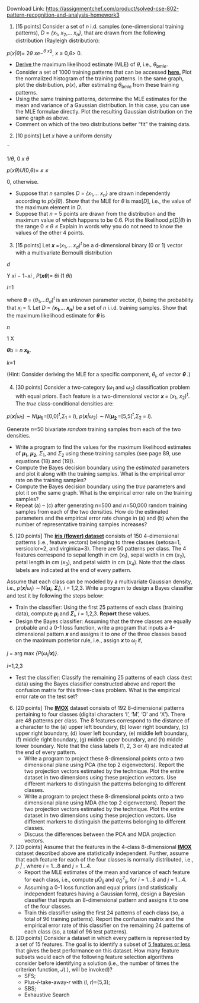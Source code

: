 Download Link: https://assignmentchef.com/product/solved-cse-802-pattern-recognition-and-analysis-homework3
<br>









<ol>

 <li>[15 points] Consider a set of <em>n </em>i.d. samples (one-dimensional training patterns), <em>D </em>= <em>{x</em><sub>1</sub>, <em>x</em><sub>2</sub>,… <em>x<sub>n</sub>}</em>, that are drawn from the following distribution (Rayleigh distribution):</li>

</ol>

<em>p</em>(<em>x|θ</em>)= 2<em>θ xe</em><em>−<sup>θ x</sup></em><sup>2</sup>,         <em>x ≥ </em>0,<em>θ&gt; </em>0.

<ul>

 <li><u>Derive </u>the maximum likelihood estimate (MLE) of <em>θ</em>, i.e., <em>θ</em><sub>b<em>mle</em></sub>.</li>

 <li>Consider a set of 1000 training patterns that can be accessed <a href="https://www.cse.msu.edu/~rossarun/courses/sp20/cse802/data/hw3_random_data_q1.txt"><strong>here</strong></a><a href="https://www.cse.msu.edu/~rossarun/courses/sp20/cse802/data/hw3_random_data_q1.txt">.</a> Plot the normalized histogram of the training patterns. In the same graph, plot the distribution, <em>p</em>(<em>x</em>), after estimating <em>θ</em><sub>b<em>mle </em></sub>from these training patterns.</li>

 <li>Using the same training patterns, determine the MLE estimates for the mean and variance of a Gaussian distribution. In this case, you can use the MLE formulae directly. Plot the resulting Gaussian distribution on the same graph as above.</li>

 <li>Comment on which of the two distributions better “fit” the training data.</li>

</ul>

<ol start="2">

 <li>[10 points] Let <em>x </em>have a uniform density</li>

</ol>

¨

1<em>/θ</em>,    0       <em>x θ</em>

<em>p</em>(<em>xθ</em>)<em>U</em>(0,<em>θ</em>)=                       <em>≤     ≤</em>

0,        otherwise.

<ul>

 <li>Suppose that <em>n </em>samples <em>D </em>= <em>{x</em><sub>1</sub>,… <em>x<sub>n</sub>} </em>are drawn independently according to <em>p</em>(<em>x|θ</em>). Show that the MLE for <em>θ </em>is max[<em>D</em>], i.e., the value of the maximum element in <em>D</em>.</li>

 <li>Suppose that <em>n </em>= 5 points are drawn from the distribution and the maximum value of which happens to be 0.6. Plot the likelihood <em>p</em>(<em>D|θ</em>) in the range 0 <em>≤ θ ≤ </em> Explain in words why you do not need to know the values of the other 4 points.</li>

</ul>

<ol start="3">

 <li>[15 points] Let <strong><em>x </em></strong>=(<em>x</em><sub>1</sub>,… <em>x<sub>d</sub></em>)<em><sup>t </sup></em>be a d-dimensional binary (0 or 1) vector with a multivariate Bernoulli distribution</li>

</ol>

<em>d</em>

Y <em>x</em><em>i − </em>1<em>−x</em><em>i </em>, <em>P</em>(<strong><em>xθ</em></strong>)= <em>θ</em><em>i </em>(1 <em>θ</em><em>i</em>)

<em>i</em>=1

where <strong><em>θ </em></strong>= (<em>θ</em><sub>1</sub>,…<em>θ<sub>d</sub></em>)<em><sup>t </sup></em>is an unknown parameter vector, <em>θ<sub>i </sub></em>being the probability that <em>x<sub>i </sub></em>= 1. Let <em>D </em>= <em>{<strong>x</strong></em><strong><sub>1</sub></strong>,… <strong><em>x<sub>n</sub></em></strong><em>} </em>be a set of <em>n </em>i.i.d. training samples. Show that the maximum likelihood estimate for <strong><em>θ </em></strong>is

<em>n</em>

1 X

<strong><em>θ</em></strong>b = <em>n      <strong>x<sub>k</sub></strong></em>.

<em>k</em>=1

(Hint: Consider deriving the MLE for a specific component, <em>θ<sub>i</sub></em>, of vector <strong><em>θ </em></strong>.)

<ol start="4">

 <li>[30 points] Consider a two-category (<em>ω</em><sub>1 </sub>and <em>ω</em><sub>2</sub>) classification problem with equal priors. Each feature is a two-dimensional vector <strong><em>x </em></strong>= (<em>x</em><sub>1</sub>, <em>x</em><sub>2</sub>)<em><sup>t</sup></em>. The <em>true </em>class-conditional densities are:</li>

</ol>

<em>p</em>(<strong><em>x</em></strong><em>|ω</em><sub>1</sub>) <em>∼ N</em>(<strong><em>µ</em><sub>1 </sub></strong>=[0,0]<em><sup>t</sup></em>,<em>Σ</em><sub>1 </sub>= <em>I</em>), <em>p</em>(<strong><em>x</em></strong><em>|ω</em><sub>2</sub>) <em>∼ N</em>(<strong><em>µ</em><sub>2 </sub></strong>=[5,5]<em><sup>t</sup></em>,<em>Σ</em><sub>2 </sub>= <em>I</em>).

Generate <em>n</em>=50 bivariate <em>random </em>training samples from each of the two densities.

<ul>

 <li>Write a program to find the values for the maximum likelihood estimates of <strong><em>µ</em><sub>1</sub></strong>, <strong><em>µ</em><sub>2</sub></strong>, <em>Σ</em><sub>1</sub>, and <em>Σ</em><sub>2 </sub>using these training samples (see page 89, use equations (18) and (19)).</li>

 <li>Compute the Bayes decision boundary using the <em>estimated </em>parameters and plot it along with the training samples. What is the empirical error rate on the training samples?</li>

 <li>Compute the Bayes decision boundary using the <em>true </em>parameters and plot it on the same graph. What is the empirical error rate on the training samples?</li>

 <li>Repeat (a) – (c) after generating <em>n</em>=500 and <em>n</em>=50,000 random training samples from each of the two densities. How do the estimated parameters and the empirical error rate change in (a) and (b) when the number of representative training samples increases?</li>

</ul>

<ol start="5">

 <li>[20 points] The <a href="https://www.cse.msu.edu/~rossarun/courses/sp20/cse802/data/iris_data.txt"><strong>iris (flower) dataset</strong></a> consists of 150 4-dimensional patterns (i.e., feature vectors) belonging to three classes (setosa=1, versicolor=2, and virginica=3). There are 50 patterns per class. The 4 features correspond to sepal length in cm (<em>x</em><sub>1</sub>), sepal width in cm (<em>x</em><sub>2</sub>), petal length in cm (<em>x</em><sub>3</sub>), and petal width in cm (<em>x</em><sub>4</sub>). Note that the class labels are indicated at the end of every pattern.</li>

</ol>

Assume that each class can be modeled by a multivariate Gaussian density, i.e., <em>p</em>(<strong><em>x</em></strong><em>|ω<sub>i</sub></em>) <em>∼ </em>N(<strong><em>µ</em></strong><em><sub>i</sub></em>, <strong><em>Σ</em></strong><em><sub>i</sub></em>), <em>i </em>= 1,2,3. Write a program to design a Bayes classifier and test it by following the steps below:

<ul>

 <li>Train the classifier: Using the first 25 patterns of each class (training data), compute <strong><em>µ</em></strong><em><sub>i </sub></em>and <strong><em>Σ</em></strong><em><sub>i</sub></em>, <em>i </em>= 1,2,3. <strong>Report </strong>these values.</li>

 <li>Design the Bayes classifier: Assuming that the three classes are equally probable and a 0-1 loss function, write a program that inputs a 4-dimensional pattern <strong><em>x </em></strong>and assigns it to one of the three classes based on the maximum posterior rule, i.e., assign <strong><em>x </em></strong>to <em>ω<sub>j </sub></em>if,</li>

</ul>

<em>j </em>= arg max <em>{P</em>(<em>ω<sub>i</sub>|<strong>x</strong></em>)<em>}</em>.

<em>i</em>=1,2,3

<ul>

 <li>Test the classifier: Classify the remaining 25 patterns of each class (test data) using the Bayes classifier constructed above and report the confusion matrix for this three-class problem. What is the empirical error rate on the test set?</li>

</ul>

<ol start="6">

 <li>[20 points] The <a href="https://www.cse.msu.edu/~rossarun/courses/sp20/cse802/data/imox_data.txt"><strong>IMOX</strong></a> dataset consists of 192 8-dimensional patterns pertaining to four classes (digital characters ‘I’, ‘M’, ‘O’ and ‘X’). There are 48 patterns per class. The 8 features correspond to the distance of a character to the (a) upper left boundary, (b) lower right boundary, (c) upper right boundary, (d) lower left boundary, (e) middle left boundary, (f) middle right boundary, (g) middle upper boundary, and (h) middle lower boundary. Note that the class labels (1, 2, 3 or 4) are indicated at the end of every pattern.

  <ul>

   <li>Write a program to project these 8-dimensional points onto a two dimensional plane using PCA (the top 2 eigenvectors). Report the two projection vectors estimated by the technique. Plot the entire dataset in two dimensions using these projection vectors. Use different markers to distinguish the patterns belonging to different classes.</li>

   <li>Write a program to project these 8-dimensional points onto a two dimensional plane using MDA (the top 2 eigenvectors). Report the two projection vectors estimated by the technique. Plot the entire dataset in two dimensions using these projection vectors. Use different markers to distinguish the patterns belonging to different classes.</li>

   <li>Discuss the differences between the PCA and MDA projection vectors.</li>

  </ul></li>

 <li>[20 points] Assume that the features in the 4-class 8-dimensional <a href="https://www.cse.msu.edu/~rossarun/courses/sp19/cse802/data/imox_data.txt"><strong>IMOX</strong></a> dataset described above are statistically independent. Further, assume that each feature for each of the four classes is normally distributed, i.e., <em>p </em><em>| </em>, where <em>i </em>= 1…8 and <em>j </em>= 1…4.

  <ul>

   <li>Report the MLE estimates of the mean and variance of each feature for each class, i.e., compute <em>µ</em>Ó<em><sub>ij </sub></em>and <em>σ</em><sub>Ó</sub><sup>2</sup><em><sub>ij</sub></em>, for <em>i </em>= 1…8 and <em>j </em>= 1…4.</li>

   <li>Assuming a 0-1 loss function and equal priors (and statistically independent features having a Gaussian form), design a Bayesian classifier that inputs an 8-dimensional pattern and assigns it to one of the four classes.</li>

   <li>Train this classifier using the first 24 patterns of each class (so, a total of 96 training patterns). Report the confusion matrix and the empirical error rate of this classifier on the remaining 24 patterns of each class (so, a total of 96 test patterns).</li>

  </ul></li>

 <li>[20 points] Consider a dataset in which every pattern is represented by a set of 15 features. The goal is to identify a subset of <u>5 features or less </u>that gives the best performance on this dataset. How many feature subsets would each of the following feature selection algorithms consider before identifying a solution (i.e., the number of times the criterion function, <em>J</em>(.), will be invoked)?

  <ul>

   <li>SFS;</li>

   <li>Plus-<em>l</em>-take-away-<em>r </em>with (<em>l</em>, <em>r</em>)=(5,3);</li>

   <li>SBS;</li>

   <li>Exhaustive Search</li>

  </ul></li>

</ol>